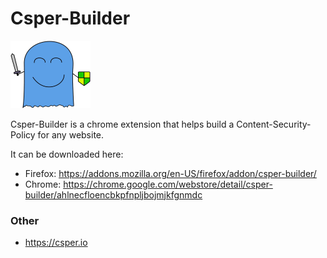 # Csper-Builder

<img src="/src/assets/csper.webp" width="128">

Csper-Builder is a chrome extension that helps build a Content-Security-Policy for any website. 

It can be downloaded here:
* Firefox: https://addons.mozilla.org/en-US/firefox/addon/csper-builder/
* Chrome:  https://chrome.google.com/webstore/detail/csper-builder/ahlnecfloencbkpfnpljbojmjkfgnmdc

### Other
* https://csper.io

